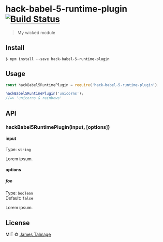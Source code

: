 # hack-babel-5-runtime-plugin [![Build Status](https://travis-ci.org/jamestalmage/hack-babel-5-runtime-plugin.svg?branch=master)](https://travis-ci.org/jamestalmage/hack-babel-5-runtime-plugin)

> My wicked module


## Install

```
$ npm install --save hack-babel-5-runtime-plugin
```


## Usage

```js
const hackBabel5RuntimePlugin = require('hack-babel-5-runtime-plugin');

hackBabel5RuntimePlugin('unicorns');
//=> 'unicorns & rainbows'
```


## API

### hackBabel5RuntimePlugin(input, [options])

#### input

Type: `string`

Lorem ipsum.

#### options

##### foo

Type: `boolean`  
Default: `false`

Lorem ipsum.


## License

MIT © [James Talmage](http://github.com/jamestalmage)
